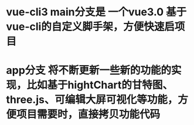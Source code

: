 # vue-cli3 main分支是 一个vue3.0 基于vue-cli的自定义脚手架，方便快速启项目

# app分支 将不断更新一些新的功能的实现，比如基于hightChart的甘特图、three.js、可编辑大屏可视化等功能，方便项目需要时，直接拷贝功能代码


